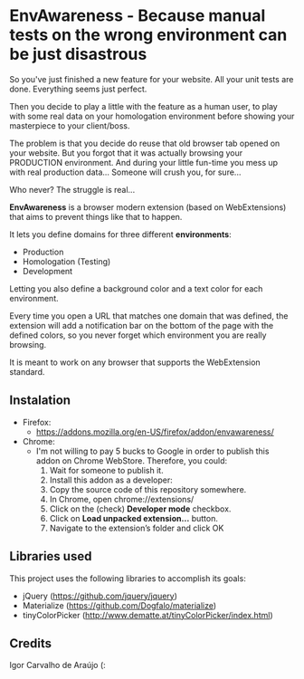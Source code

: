# EnvAwareness - Because manual tests on the wrong environment can be just disastrous

So you've just finished a new feature for your website. All your unit tests are done.
Everything seems just perfect.

Then you decide to play a little with the feature as a
human user, to play with some real data on your homologation environment before
showing your masterpiece to your client/boss.

The problem is that you decide do reuse that old browser tab opened on your website.
But you forgot that it was actually browsing your PRODUCTION environment.
And during your little fun-time you mess up with real production data... Someone
will crush you, for sure...

Who never? The struggle is real...

**EnvAwareness** is a browser modern extension (based on WebExtensions) that
aims to prevent things like that to happen.

It lets you define domains for three different **environments**:

* Production
* Homologation (Testing)
* Development

Letting you also define a background color and a text color for each environment.

Every time you open a URL that matches one domain that was defined, the extension
will add a notification bar on the bottom of the page with the defined colors,
so you never forget which environment you are really browsing.

It is meant to work on any browser that supports the WebExtension standard.

## Instalation
  * Firefox:
    * https://addons.mozilla.org/en-US/firefox/addon/envawareness/
  * Chrome:
    * I'm not willing to pay 5 bucks to Google in order to publish this addon on Chrome WebStore. Therefore, you could:
      1. Wait for someone to publish it.
      2. Install this addon as a developer:
        1. Copy the source code of this repository somewhere.
        2. In Chrome, open chrome://extensions/
        3. Click on the (check) **Developer mode** checkbox.
        4. Click on **Load unpacked extension…** button.
        5. Navigate to the extension’s folder and click OK

## Libraries used
This project uses the following libraries to accomplish its goals:
  * jQuery (https://github.com/jquery/jquery)
  * Materialize (https://github.com/Dogfalo/materialize)
  * tinyColorPicker (http://www.dematte.at/tinyColorPicker/index.html)

## Credits
  Igor Carvalho de Araújo (:
